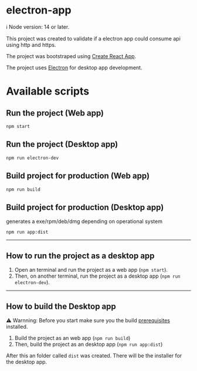 # electron-app

ℹ️ Node version: 14 or later.

This project was created to validate if a electron app could consume api using http and https.

The project was bootstraped using [Create React App](https://github.com/facebook/create-react-app).

The project uses [Electron](https://github.com/electron/electron) for desktop app development.


# Available scripts

## Run the project (Web app)
```shell
npm start
```
## Run the project (Desktop app)
```shell
npm run electron-dev
```
## Build project for production (Web app)
```shell
npm run build
```

## Build project for production (Desktop app)
generates a exe/rpm/deb/dmg depending on operational system
```shell
npm run app:dist
```
---

## How to run the project as a desktop app

1. Open an terminal and run the project as a web app (`npm start`).
2. Then, on another terminal, run the project as a desktop app (`npm run electron-dev`).

---

## How to build the Desktop app

⚠️ Warnning: Before you start make sure you the build [prerequisites](https://www.electronjs.org/docs/latest/development/build-instructions-linux) installed.

1. Build the project as an web app (`npm run build`)
2. Then, build the project as an desktop app (`npm run app:dist`)

After this an folder called `dist` was created. There will be the installer for the desktop app.

